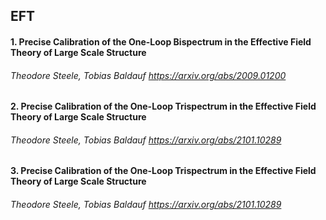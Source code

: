 ## EFT

#### 1. Precise Calibration of the One-Loop Bispectrum in the Effective Field Theory of Large Scale Structure
###### Theodore Steele, Tobias Baldauf https://arxiv.org/abs/2009.01200

#### 2. Precise Calibration of the One-Loop Trispectrum in the Effective Field Theory of Large Scale Structure
###### Theodore Steele, Tobias Baldauf https://arxiv.org/abs/2101.10289

#### 3. Precise Calibration of the One-Loop Trispectrum in the Effective Field Theory of Large Scale Structure
###### Theodore Steele, Tobias Baldauf https://arxiv.org/abs/2101.10289
